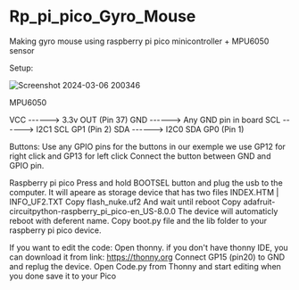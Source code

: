 # Rp_pi_pico_Gyro_Mouse
Making gyro mouse using raspberry pi pico minicontroller + MPU6050 sensor

Setup:

![Screenshot 2024-03-06 200346](https://github.com/odaydid002/Rp_pi_pico_Gyro_Mouse/assets/88271352/6b561d8d-b931-4132-99e6-6c7ff05e234f)


MPU6050

  VCC  ------>   3.3v OUT (Pin 37)
  GND  ------>   Any GND pin in board
  SCL  ------>   I2C1 SCL GP1 (Pin 2)
  SDA  ------>   I2C0 SDA GP0 (Pin 1)

Buttons: Use any GPIO pins for the buttons in our exemple we use GP12 for right click and GP13 for left click 
  Connect the button between GND and GPIO pin.


Raspberry pi pico
    Press and hold BOOTSEL button and plug the usb to the computer.
    It will apeare as storage device that has two files    INDEX.HTM  |  INFO_UF2.TXT
    Copy flash_nuke.uf2 And wait until reboot
    Copy adafruit-circuitpython-raspberry_pi_pico-en_US-8.0.0 The device will automaticly reboot with deferent name.
    Copy boot.py file and the lib folder to your raspberry pi pico device.
    
  If you want to edit the code:
    Open thonny. if you don't have thonny IDE, you can download it from link: https://thonny.org
    Connect GP15 (pin20) to GND and replug the device.
    Open Code.py from Thonny and start editing
    when you done save it to your Pico
